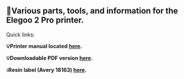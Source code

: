 ## :milky_way:Various parts, tools, and information for the Elegoo 2 Pro printer.

Quick links:

**:bulb:Printer manual located [here](MARS-r2.md).**

**:bulb:Downloadable PDF version [here](MARS-r2.pdf).**

**:droplet:Resin label (Avery 18163) [here](resin-label-avery18163.doc).**